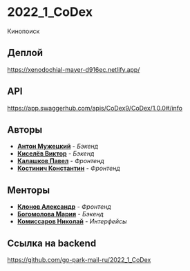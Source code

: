 # 2022_1_CoDex
Кинопоиск

## Деплой

https://xenodochial-mayer-d916ec.netlify.app/

## API

https://app.swaggerhub.com/apis/CoDex9/CoDex/1.0.0#/info

## Авторы

* [**Антон Мужецкий**](https://github.com/muzhts-anton) - *Бэкенд*
* [**Киселёв Виктор**](https://github.com/Kislv)        -  *Бэкенд*
* [**Калашков Павел**](https://github.com/kalashkovpaul) - *Фронтенд*
* [**Костинич Константин**](https://github.com/Kostich31) - *Фронтенд*

## Менторы
* [**Клонов Александр**](https://github.com/Shureks-den)      - *Фронтенд*
* [**Богомолова Мария**](https://github.com/keithzetterstrom) - *Бэкенд*
* [**Комиссаров Николай**](https://www.youtube.com/watch?v=dQw4w9WgXcQ) - *Интерфейсы*

## Ссылка на backend

https://github.com/go-park-mail-ru/2022_1_CoDex

